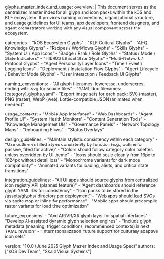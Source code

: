 glyphs_master_index_and_usage:
  overview: |
    This document serves as the centralized master index for all glyph and icon packs within the kOS and KLF ecosystem. It provides naming conventions, organizational structure, and usage guidelines for UI teams, app developers, frontend designers, and agent orchestrators working with any visual component across the ecosystem.

  categories:
    - "kOS Ecosystem Glyphs"
    - "KLF Cultural Glyphs"
    - "AI-Q Knowledge Glyphs"
    - "Recipes / Workflows Glyphs"
    - "Skills Glyphs"
    - "System UI / App Icons"
    - "Badge / Rank / Role Glyphs"
    - "Status / Mode / State Indicators"
    - "HIEROS Ethical State Glyphs"
    - "Multi-Network / Protocol Glyphs"
    - "Agent Personality Layer Icons"
    - "Time / Event / Logging Icons"
    - "Deployment / Installation Flow Glyphs"
    - "Agent Lifecycle / Behavior Mode Glyphs"
    - "User Interaction / Feedback UI Glyphs"

  naming_conventions:
    - "All glyph filenames: lowercase, underscores, ending with .svg for source files"
    - "YAML doc filenames: [category]_glyphs.yaml"
    - "Export image sets for each pack: SVG (master), PNG (raster), WebP (web), Lottie-compatible JSON (animated when needed)"

  usage_contexts:
    - "Mobile App Interfaces"
    - "Web Dashboards"
    - "Agent Profile UI"
    - "System Health Monitors"
    - "Content Generation Tools"
    - "Knowledge Management UIs"
    - "Governance Panels"
    - "Network Topology Maps"
    - "Onboarding Flows"
    - "Status Overlays"

  design_guidelines:
    - "Maintain stylistic consistency within each category"
    - "Use outline vs filled styles consistently by function (e.g., outline for passive, filled for active)"
    - "Colors should follow category color palettes unless overridden by UI theme"
    - "Icons should scale cleanly from 16px to 1024px without detail loss"
    - "Monochrome variants for dark mode compatibility"
    - "Animated variants for loading, alerts, and critical state transitions"

  integration_guidelines:
    - "All UI apps should source glyphs from centralized icon registry API (planned feature)"
    - "Agent dashboards should reference glyph YAML IDs for consistency"
    - "Icon packs to be stored in the /assets/glyphs/ directory per deployment"
    - "Web apps should load SVGs via sprite map or inline for performance"
    - "Mobile apps should precompile raster variants for load time optimization"

  future_expansions:
    - "Add AR/VR/XR glyph layer for spatial interfaces"
    - "Develop AI-assisted dynamic glyph selection engines"
    - "Include glyph metadata (meaning, trigger conditions, recommended contexts) in next YAML revision"
    - "Internationalization: future support for culturally adaptive icon sets"

  version: "1.0.0 (June 2025 Glyph Master Index and Usage Spec)"
  authors: ["kOS Dev Team", "Skald Visual Systems"]


